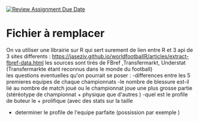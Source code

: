 [![Review Assignment Due Date](https://classroom.github.com/assets/deadline-readme-button-24ddc0f5d75046c5622901739e7c5dd533143b0c8e959d652212380cedb1ea36.svg)](https://classroom.github.com/a/Fj4cXJY4)
# Fichier à remplacer
On va utiliser une librairie sur R qui sert surement de lien entre R et 3 api de 3 sites differents : 
https://jaseziv.github.io/worldfootballR/articles/extract-fbref-data.html
les sources sont tirés de FBref ,Transfermarkt, Understat
(Transfermarkte étant reconnus dans le monde du football)  
les questions eventuelles qu'on pourrait se poser : 
-differences entre les 5 premieres equipes de chaque championnats 
-le nombre de blessure est-il lié au nombre de match joué ou le championnat joue une plus grosse partie (stéréotype de championnat + physique que d'autres ) 
-quel est le profile de buteur le + prolifique (avec des stats sur la taille
- determiner le profile de l'equipe parfaite (possission par exemple ) 
